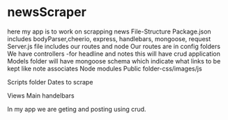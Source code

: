 # newsScraper
here my app is to work on scrapping news
File-Structure
Package.json includes bodyParser,cheerio, express, handlebars, mongoose, request
Server.js file includes our routes and node
Our routes are in config folders
We have controllers -for headline and notes this will have crud application
Models folder will have mongoose schema which indicate what links to be kept like note associates
Node modules
Public folder-css/images/js

Scripts folder
Dates to scrape

Views 
Main handelbars

In my app we are geting and posting using crud.
